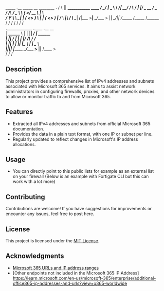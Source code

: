    _____  .__                             _____       __    ________   ________.________ 
  /     \ |__| ___________  ____  _______/ ____\_____/  |_  \_____  \ /  _____/|   ____/ 
 /  \ /  \|  |/ ___\_  __ \/  _ \/  ___/\   __\/  _ \   __\   _(__  </   __  \ |____  \  
/    Y    \  \  \___|  | \(  <_> )___ \  |  | (  <_> )  |    /       \  |__\  \/       \ 
\____|__  /__|\___  >__|   \____/____  > |__|  \____/|__|   /______  /\_____  /______  / 
        \/        \/                 \/                            \/       \/       \/  
._____________  .____    .__          __                                                 
|   \______   \ |    |   |__| _______/  |_  ______                                       
|   ||     ___/ |    |   |  |/  ___/\   __\/  ___/                                       
|   ||    |     |    |___|  |\___ \  |  |  \___ \                                        
|___||____|     |_______ \__/____  > |__| /____  >                                       
                        \/       \/            \/              

## Description

This project provides a comprehensive list of IPv4 addresses and subnets associated with Microsoft 365 services. It aims to assist network administrators in configuring firewalls, proxies, and other network devices to allow or monitor traffic to and from Microsoft 365.

## Features

- Extracted all IPv4 addresses and subnets from official Microsoft 365 documentation.
- Provides the data in a plain text format, with one IP or subnet per line.
- Regularly updated to reflect changes in Microsoft's IP address allocations.

## Usage

- You can directly point to this public lists for example as an external list on your firewall (Below is an example with Fortigate CLI but this can work with a lot more)

## Contributing

Contributions are welcome! If you have suggestions for improvements or encounter any issues, feel free to post here.

## License

This project is licensed under the [MIT License](LICENSE).

## Acknowledgments

- [Microsoft 365 URLs and IP address ranges](https://learn.microsoft.com/en-us/microsoft-365/enterprise/urls-and-ip-address-ranges?view=o365-worldwide)
- [Other endpoints not included in the Microsoft 365 IP Address] https://learn.microsoft.com/en-us/microsoft-365/enterprise/additional-office365-ip-addresses-and-urls?view=o365-worldwide


